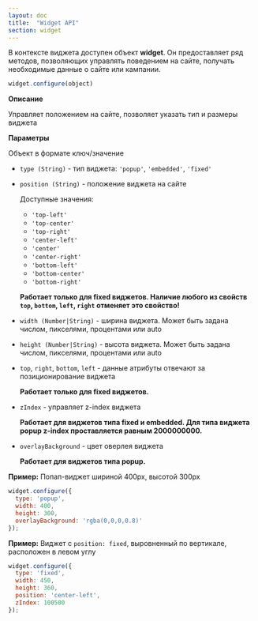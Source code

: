 ```yaml
---
layout: doc
title:  "Widget API"
section: widget
---
```


В контексте виджета доступен объект **widget**. Он предоставляет ряд методов, позволяющих управлять поведением на сайте, получать необходимые данные о сайте или кампании.

```javascript
widget.configure(object)
```

**Описание**

Управляет положением на сайте, позволяет указать тип и размеры виджета


**Параметры**

Объект в формате ключ/значение

- `type (String)` - тип виджета: `'popup'`, `'embedded'`, `'fixed'`


- `position (String)` - положение виджета на сайте


  Доступные значения:
     - `'top-left'`
     - `'top-center'`
     - `'top-right'`
     - `'center-left'`
     - `'center'`
     - `'center-right'`
     - `'bottom-left'`
     - `'bottom-center'`
     - `'bottom-right'`


  **Работает только для fixed виджетов. Наличие любого из свойств `top`, `bottom`, `left`, `right` отменяет это свойство!**


- `width (Number|String)` - ширина виджета. Может быть задана числом, пикселями, процентами или auto


- `height (Number|String)` - высота виджета. Может быть задана числом, пикселями, процентами или auto


- `top`, `right`, `bottom`, `left` - данные атрибуты отвечают за позиционирование виджета


  **Работает только для fixed виджетов.**


- `zIndex` - управляет z-index виджета


  **Работает для виджетов типа fixed и embedded. Для типа виджета popup z-index проставляется равным 2000000000.**


- `overlayBackground` - цвет оверлея виджета


  **Работает для виджетов типа popup.**





**Пример:** Попап-виджет шириной 400px, высотой 300px

```javascript
widget.configure({
  type: 'popup',
  width: 400,
  height: 300,
  overlayBackground: 'rgba(0,0,0,0.8)'
});
```


**Пример:** Виджет с `position: fixed`, выровненный по вертикале, расположен в левом углу
```javascript
widget.configure({
  type: 'fixed',
  width: 450,
  height: 360,
  position: 'center-left',
  zIndex: 100500
});
```

